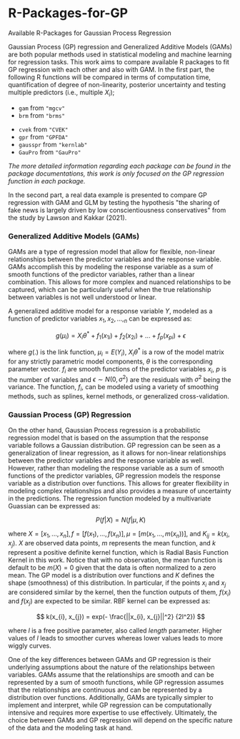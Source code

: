 # R-Packages-for-GP
Available R-Packages for Gaussian Process Regression

Gaussian Process (GP) regression and Generalized Additive Models (GAMs) are both popular methods used in statistical modeling and machine learning for regression tasks. This work aims to compare available R packages to fit GP regression with each other and also with GAM. In the first part, the following R functions will be compared in terms of computation time, quantification of degree of non-linearity, posterior uncertainty and testing multiple predictors (i.e., multiple $X_{i}$);

 - `gam` from `"mgcv"`
 - `brm` from `"brms"`
 * `cvek` from `"CVEK"`
 * `gpr` from `"GPFDA"`
 * `gausspr` from `"kernlab"`
 * `GauPro` from `"GauPro"`
 

*The more detailed information regarding each package can be found in the package documentations, this work is only focused on the GP regression function in each package.*

In the second part, a real data example is presented to compare GP regression with GAM and GLM by testing the hypothesis "the sharing of fake news is largely driven by low conscientiousness conservatives" from the study by Lawson and Kakkar (2021). 
 


### Generalized Additive Models (GAMs)
GAMs are a type of regression model that allow for flexible, non-linear relationships between the predictor variables and the response variable. GAMs accomplish this by modeling the response variable as a sum of smooth functions of the predictor variables, rather than a linear combination. This allows for more complex and nuanced relationships to be captured, which can be particularly useful when the true relationship between variables is not well understood or linear.

A generalized additive model for a response variable $Y$, modeled as a function of predictor variables $x_{1}, x_{2}, ..., _{n}$ can be expressed as:

$$
g(\mu_{i}) = X_{i}\theta ^{*} + f_{1}(x_{1i}) + f_{2}(x_{2i}) + ... + f_{p}(x_{pi}) + \epsilon
$$

 where  $g(.)$ is the link function, $\mu_{i} = E(Y_{i})$, $X_{i}\theta^{*}$ is a row of the model matrix for any strictly parametric model components, $\theta$ is the corresponding parameter vector. $f_{i}$ are smooth functions of the predictor variables $x_{i}$, $p$ is the number of variables and $\epsilon \sim N(0, \sigma^2)$ are the residuals with $\sigma^2$ being the variance. The function, $f_{i}$, can be modeled using a variety of smoothing methods, such as splines, kernel methods, or generalized cross-validation. 


### Gaussian Process  (GP) Regression 
On the other hand, Gaussian Process regression is a probabilistic regression model that is based on the assumption that the response variable follows a Gaussian distribution. GP regression can be seen as a generalization of linear regression, as it allows for non-linear relationships between the predictor variables and the response variable as well. However, rather than modeling the response variable as a sum of smooth functions of the predictor variables, GP regression models the response variable as a distribution over functions. This allows for greater flexibility in modeling complex relationships and also provides a measure of uncertainty in the predictions. The regression function modeled by a multivariate Guassian can be expressed as: 

$$
P(f|X) = N(f|\mu, K)
$$


where $X=[x_{1}, ..., x_{n}], f =[f(x_{1}), ..., f(x_{n})], \mu = [m(x_{1}, ..., m(x_{n}))]$, and $K_{ij} = k(x_{i}, x_{j})$. $X$ are observed data points, $m$ represents the mean function, and $k$ represent a positive definite kernel function, which is Radial Basis Function Kernel in this work. Notice that with no observation, the mean function is default to be $m(X) = 0$ given that the data is often normalized to a zero mean. The GP model is a distribution over functions and $K$ defines the shape (smoothness) of this distribution. In particular, if the points $x_{i}$ and $x_{j}$ are considered similar by the kernel, then the function outputs of them, $f(x_{i})$ and $f(x_{j})$ are expected to be similar. RBF kernel can be expressed as: 

$$
k(x_{i}, x_{j}) = exp(- \frac{||x_{i}, x_{j}||^2} {2l^2})
$$

where $l$ is a free positive parameter, also called $length$ parameter. Higher values of $l$ leads to smoother curves whereas lower values leads to more wiggly curves. 


One of the key differences between GAMs and GP regression is their underlying assumptions about the nature of the relationships between variables. GAMs assume that the relationships are smooth and can be represented by a sum of smooth functions, while GP regression assumes that the relationships are continuous and can be represented by a distribution over functions. Additionally, GAMs are typically simpler to implement and interpret, while GP regression can be computationally intensive and requires more expertise to use effectively. Ultimately, the choice between GAMs and GP regression will depend on the specific nature of the data and the modeling task at hand.

